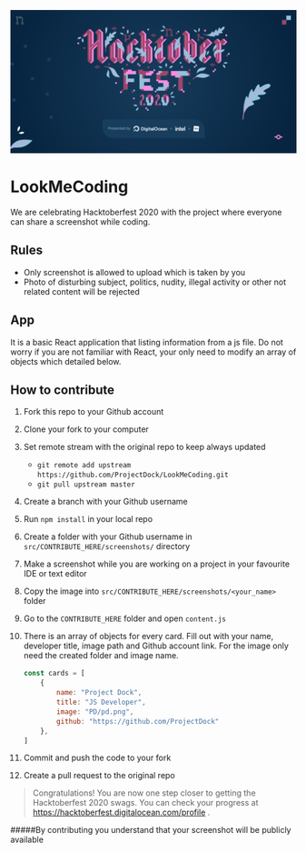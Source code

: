 ![alt text](src/assets/images/HF2020%20Events%201024x512%20Centered.png)
# LookMeCoding
We are celebrating Hacktoberfest 2020 with the project where everyone can share a screenshot while coding.

## Rules
- Only screenshot is allowed to upload which is taken by you
- Photo of disturbing subject, politics, nudity, illegal activity or other not related content will be rejected

## App
It is a basic React application that listing information from a js file. Do not worry if you are not familiar with React, your only need to modify an array of objects which detailed below.

## How to contribute

1. Fork this repo to your Github account

2. Clone your fork to your computer

3. Set remote stream with the original repo to keep always updated

   - `git remote add upstream https://github.com/ProjectDock/LookMeCoding.git`
   - `git pull upstream master`

4. Create a branch with your Github username

5. Run `npm install` in your local repo

6. Create a folder with your Github username in `src/CONTRIBUTE_HERE/screenshots/` directory

7. Make a screenshot while you are working on a project in your favourite IDE or text editor

8. Copy the image into `src/CONTRIBUTE_HERE/screenshots/<your_name>` folder

9. Go to the `CONTRIBUTE_HERE` folder and open `content.js`

10. There is an array of objects for every card. Fill out with your name, developer title, image path and Github account link. For the image only need the created folder and image name.

    ```js
    const cards = [
        {
            name: "Project Dock",
            title: "JS Developer",
            image: "PD/pd.png",
            github: "https://github.com/ProjectDock"
        },
    ]
    ```

11. Commit and push the code to your fork

12. Create a pull request to the original repo


> Congratulations! You are now one step closer to getting the Hacktoberfest 2020 swags. You can check your progress at <https://hacktoberfest.digitalocean.com/profile> .

#####By contributing you understand that your screenshot will be publicly available
